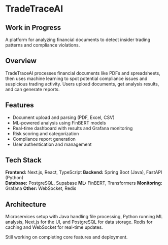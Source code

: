 # TradeTraceAI

## Work in Progress

A platform for analyzing financial documents to detect insider trading patterns and compliance violations.

## Overview

TradeTraceAI processes financial documents like PDFs and spreadsheets, then uses machine learning to spot potential compliance issues and suspicious trading activity. Users upload documents, get analysis results, and can generate reports.

## Features

- Document upload and parsing (PDF, Excel, CSV)
- ML-powered analysis using FinBERT models
- Real-time dashboard with results and Grafana monitoring
- Risk scoring and categorization
- Compliance report generation
- User authentication and management

## Tech Stack

**Frontend:** Next.js, React, TypeScript
**Backend:** Spring Boot (Java), FastAPI (Python)  
**Database:** PostgreSQL, Supabase
**ML:** FinBERT, Transformers
**Monitoring:** Grafana
**Other:** WebSocket, Redis

## Architecture

Microservices setup with Java handling file processing, Python running ML analysis, Next.js for the UI, and PostgreSQL for data storage. Redis for caching and WebSocket for real-time updates.

Still working on completing core features and deployment.